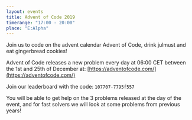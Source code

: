 ```yaml
---
layout: events
title: Advent of Code 2019
timerange: "17:00 - 20:00"
place: "E:Alpha"
---
```


Join us to code on the advent calendar Advent of Code, drink julmust and eat gingerbread cookies!

Advent of Code releases a new problem every day at 06:00 CET between the 1st and 25th of December at: [https://adventofcode.com/](https://adventofcode.com/)

Join our leaderboard with the code: `107707-7795f557`

You will be able to get help on the 3 problems released at the day of the event, and for fast solvers we will look at some problems from previous years!
